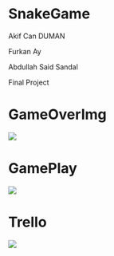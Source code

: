 # SnakeGame
Akif Can DUMAN 

Furkan Ay 

Abdullah Said Sandal

Final Project 
# GameOverImg

<img src="https://user-images.githubusercontent.com/74255322/117653633-e2c59900-b151-11eb-8e91-376aff15795a.jpg">

# GamePlay

<img src="https://user-images.githubusercontent.com/72707885/117653973-ee977680-b1b6-11eb-8d03-3f0a642b60b2.jpg">

# Trello

<img src="https://user-images.githubusercontent.com/72707885/117654782-0f140080-b1b8-11eb-8e0f-dd35cbbbc246.jpg">
